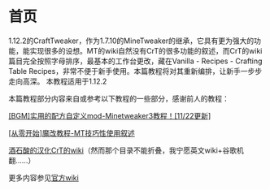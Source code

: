 # 首页

1.12.2的CraftTweaker，作为1.7.10的MineTweaker的继承，它具有更为强大的功能，能实现很多的设想。MT的wiki自然没有CrT的很多功能的叙述，而CrT的wiki篇目完全按照字母排序，最基本的工作台更改，藏在Vanilla - Recipes - Crafting Table Recipes，非常不便于新手使用。本篇教程将对其重新编排，让新手一步步走向高深。 本教程适用于1.12.2

本篇教程部分内容来自或参考以下教程的一些部分，感谢前人的教程：

[\[BGM\]实用的配方自定义mod-Minetweaker3教程！\[11/22更新\]](https://www.mcbbs.net/thread-304800-1-1.html)

[\[从零开始\]魔改教程-MT技巧性使用叙述](https://www.mcbbs.net/thread-673968-1-1.html)

[酒石酸的汉化CrT的wiki](https://www.mcbbs.net/plugin.php?id=link_redirect&target=https%3A%2F%2Fcrafttweaker.readthedocs.io%2Fzh_CN%2Flatest%2F)（然而那个目录不能折叠，我宁愿英文wiki+谷歌机翻……）

更多内容参见[官方wiki](https://docs.blamejared.com/1.12/en/)

